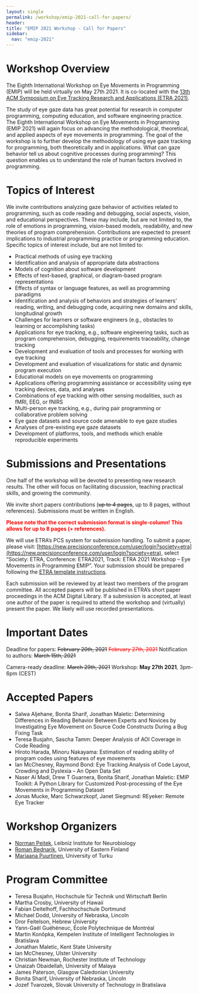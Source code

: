 ```yaml
---
layout: single
permalink: /workshop/emip-2021-call-for-papers/
header:
title: "EMIP 2021 Workshop - Call for Papers"
sidebar:
  nav: "emip-2021"
---
```

# Workshop Overview
The Eighth International Workshop on Eye Movements in Programming (EMIP) will be held virtually on May 27th 2021. It is co-located with the [13th ACM Symposium on Eye Tracking Research and Applications (ETRA 2021)](http://etra.acm.org/2021/).

The study of eye gaze data has great potential for research in computer programming, computing education, and software engineering practice. The Eighth International Workshop on Eye Movements in Programming (EMIP 2021) will again focus on advancing the methodological, theoretical, and applied aspects of eye movements in programming. The goal of the workshop is to further develop the methodology of using eye gaze tracking for programming, both theoretically and in applications. What can gaze behavior tell us about cognitive processes during programming? This question enables us to understand the role of human factors involved in programming.

# Topics of Interest
We invite contributions analyzing gaze behavior of activities related to programming, such as code reading and debugging, social aspects, vision, and educational perspectives. These may include, but are not limited to, the role of emotions in programming, vision-based models, readability, and new theories of program comprehension. Contributions are expected to present implications to industrial programming practice or programming education. Specific topics of interest include, but are not limited to:

- Practical methods of using eye tracking
- Identification and analysis of appropriate data abstractions
- Models of cognition about software development
- Effects of text-based, graphical, or diagram-based program representations
- Effects of syntax or language features, as well as programming paradigms
- Identification and analysis of behaviors and strategies of learners’ reading, writing, and debugging code, acquiring new domains and skills, longitudinal growth
- Challenges for learners or software engineers (e.g., obstacles to learning or accomplishing tasks)
- Applications for eye tracking, e.g., software engineering tasks, such as program comprehension, debugging, requirements traceability, change tracking
- Development and evaluation of tools and processes for working with eye tracking
- Development and evaluation of visualizations for static and dynamic program execution
- Educational models on eye movements on programming
- Applications offering programming assistance or accessibility using eye tracking devices, data, and analyses
- Combinations of eye tracking with other sensing modalities, such as fMRI, EEG, or fNIRS
- Multi-person eye tracking, e.g., during pair programming or collaborative problem solving
- Eye gaze datasets and source code amenable to eye gaze studies
- Analyses of pre-existing eye gaze datasets
- Development of platforms, tools, and methods which enable reproducible experiments

# Submissions and Presentations
One half of the workshop will be devoted to presenting new research results. The other will focus on facilitating discussion, teaching practical skills, and growing the community.

We invite short papers contributions (~~up to 4 pages~~, up to 8 pages, without references). Submissions must be written in English.

<span style="color:red">**Please note that the correct submission format is single-column! This allows for up to 8 pages (+ references).**</span>

We will use ETRA’s PCS system for submission handling. To submit a paper, please visit: [https://new.precisionconference.com/user/login?society=etra](https://new.precisionconference.com/user/login?society=etra), select “Society: ETRA, Conference: ETRA2021, Track: ETRA 2021 Workshop – Eye Movements in Programming EMIP”. Your submission should be prepared following the [ETRA template instructions](http://etra.acm.org/2021/submissionprocess.html).

Each submission will be reviewed by at least two members of the program committee. All accepted papers will be published in ETRA’s short paper proceedings in the ACM Digital Library. If a submission is accepted, at least one author of the paper is required to attend the workshop and (virtually) present the paper. We likely will use recorded presentations.

# Important Dates
Deadline for papers: ~~February 20th, 2021~~ <span style="color:red">~~February 27th, 2021~~</span>
Notification to authors: ~~March 15th, 2021~~

Camera-ready deadline: ~~March 29th, 2021~~
Workshop: **May 27th 2021**, 3pm-6pm (CEST)
# Accepted Papers
- Salwa Aljehane, Bonita Sharif, Jonathan Maletic: Determining Differences in Reading Behavior Between Experts and Novices by Investigating Eye Movement on Source Code Constructs During a Bug Fixing Task
- Teresa Busjahn, Sascha Tamm: Deeper Analysis of AOI Coverage in Code Reading
- Hiroto Harada, Minoru Nakayama: Estimation of reading ability of program codes using features of eye movements
- Ian McChesney, Raymond Bond: Eye Tracking Analysis of Code Layout, Crowding and Dyslexia – An Open Data Set
- Naser Al Madi, Drew T Guarnera, Bonita Sharif, Jonathan Maletic: EMIP Toolkit: A Python Library for Customized Post-processing of the Eye Movements in Programming Dataset
- Jonas Mucke, Marc Schwarzkopf, Janet Siegmund: REyeker: Remote Eye Tracker

# Workshop Organizers
- [Norman Peitek](http://peitek.com/), Leibniz Institute for Neurobiology
- [Roman Bednarik](http://cs.joensuu.fi/~rbednari/), University of Eastern Finland
- [Marjaana Puurtinen](https://www.utu.fi/en/people/marjaana-puurtinen), University of Turku

# Program Committee
- Teresa Busjahn, Hochschule für Technik und Wirtschaft Berlin
- Martha Crosby, University of Hawaii
- Fabian Deitelhoff, Fachhochschule Dortmund
- Michael Dodd, University of Nebraska, Lincoln
- Dror Feitelson, Hebrew University
- Yann-Gaël Guéhéneuc, École Polytechnique de Montréal
- Martin Konôpka, Kempelen Institute of Intelligent Technologies in Bratislava
- Jonathan Maletic, Kent State University
- Ian McChesney, Ulster University
- Christian Newman, Rochester Institute of Technology
- Unaizah Obaidellah, University of Malaya
- James Paterson, Glasgow Caledonian University
- Bonita Sharif, University of Nebraska, Lincoln
- Jozef Tvarozek, Slovak University of Technology in Bratislava